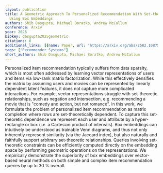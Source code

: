```yaml
---
layout: publication
title: A Geometric Approach To Personalized Recommendation With Set-theoretic Constraints
  Using Box Embeddings
authors: Shib Dasgupta, Michael Boratko, Andrew McCallum
conference: Arxiv
year: 2025
bibkey: dasgupta2025geometric
citations: 0
additional_links: [{name: Paper, url: 'https://arxiv.org/abs/2502.10875'}]
tags: ["Recommender Systems"]
short_authors: Shib Dasgupta, Michael Boratko, Andrew McCallum
---
```

Personalized item recommendation typically suffers from data sparsity, which
is most often addressed by learning vector representations of users and items
via low-rank matrix factorization. While this effectively densifies the matrix
by assuming users and movies can be represented by linearly dependent latent
features, it does not capture more complicated interactions. For example,
vector representations struggle with set-theoretic relationships, such as
negation and intersection, e.g. recommending a movie that is "comedy and
action, but not romance". In this work, we formulate the problem of
personalized item recommendation as matrix completion where rows are
set-theoretically dependent. To capture this set-theoretic dependence we
represent each user and attribute by a hyper-rectangle or box (i.e. a Cartesian
product of intervals). Box embeddings can intuitively be understood as
trainable Venn diagrams, and thus not only inherently represent similarity (via
the Jaccard index), but also naturally and faithfully support arbitrary
set-theoretic relationships. Queries involving set-theoretic constraints can be
efficiently computed directly on the embedding space by performing geometric
operations on the representations. We empirically demonstrate the superiority
of box embeddings over vector-based neural methods on both simple and complex
item recommendation queries by up to 30 % overall.